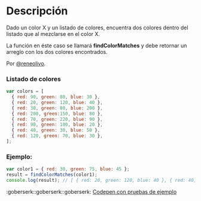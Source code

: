 # Descripción
Dado un color X y un listado de colores, encuentra dos colores dentro del listado que al mezclarse en el color X.

La función en éste caso se llamará **findColorMatches** y debe retornar un arreglo con los dos colores encontrados.

Por [@reneolivo](https://github.com/reneolivo).

### Listado de colores

```javascript
var colors = [
  { red: 90, green: 80, blue: 30 },
  { red: 20, green: 120, blue: 40 },
  { red: 30, green: 80, blue: 200 },
  { red: 200, green:150, blue: 80 },
  { red: 70, green: 220, blue: 90 },
  { red: 90, green: 100, blue: 20 },
  { red: 40, green: 30, blue: 50 },
  { red: 120, green: 70, blue: 30 },
];
```

### Ejemplo:

```javascript
var color1 = { red: 30, green: 75, blue: 45 };
result = findColorMatches(color1);
console.log(result); // [ { red: 20, green: 120, blue: 40 }, { red: 40, green: 30, blue: 50 } ];
```

:goberserk::goberserk::goberserk: [Codepen con pruebas de ejemplo](http://codepen.io/reneolivo/pen/wJPVpQ?editors=0010)
